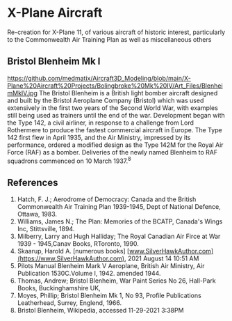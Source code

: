 # X-Plane Aircraft

Re-creation for X-Plane 11, of various aircraft of historic interest, particularly to the Commonwealth Air Training Plan as well as miscellaneous others

## Bristol Blenheim Mk I
https://github.com/medmatix/Aircraft3D_Modeling/blob/main/X-Plane%20Aircraft%20Projects/Bolingbroke%20Mk%20IV/Art_Files/BlenheimMkIV.jpg
The Bristol Blenheim is a British light bomber aircraft designed and built by the Bristol Aeroplane Company (Bristol) which was used extensively in the first two years of the Second World War, with examples still being used as trainers until the end of the war. Development began with the Type 142, a civil airliner, in response to a challenge from Lord Rothermere to produce the fastest commercial aircraft in Europe. The Type 142 first flew in April 1935, and the Air Ministry, impressed by its performance, ordered a modified design as the Type 142M for the Royal Air Force (RAF) as a bomber. Deliveries of the newly named Blenheim to RAF squadrons commenced on 10 March 1937.<sup>8<sup>



## References

  1.  Hatch, F. J.; Aerodrome of Democracy: Canada and the British Commonwealth Air Training Plan 1939-1945, Dept of National Defence, Ottawa, 1983.
  2.  Williams, James N.; The Plan: Memories of the BCATP, Canada's Wings Inc, Stittsville, 1894.
  3.  Milberry, Larry and Hugh Halliday; The Royal Canadian Air Firce at War 1939 - 1945,Canav Books, RToronto, 1990.
  4.  Skaarup, Harold A. [numerous books]   [www.SilverHawkAuthor.com](https://www.SilverHawkAuthor.com), 2021 August 14 10:51 AM
  5.  Pilots Manual Blenheim Mark V Aeroplane, British Air Ministry, Air Publication 1530C.Volume I, 1942. amended 1944.
  6.  Thomas, Andrew; Bristol Blenheim, War Paint Series No 26, Hall-Park Books, Buckinghamshire UK, 
  7.  Moyes, Phillip; Bristol Blenheim Mk 1, No 93, Profile Publications Leatherhead, Surrey, Englend, 1966.
  8.  Bristol Blenheim, Wikipedia, accessed 11-29-2021 3:38PM

